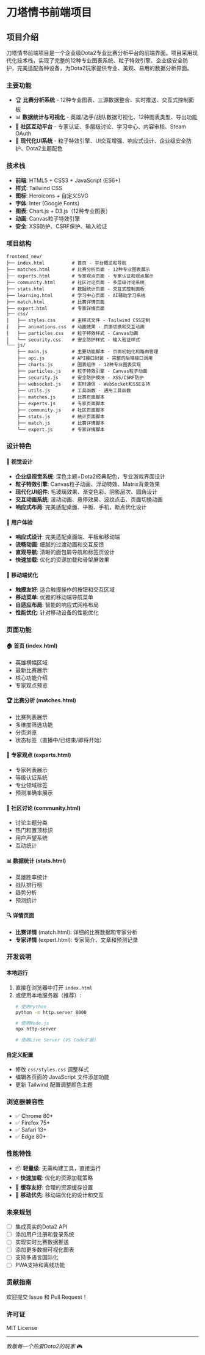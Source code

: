 # 刀塔情书前端项目

## 项目介绍

刀塔情书前端项目是一个企业级Dota2专业比赛分析平台的前端界面。项目采用现代化技术栈，实现了完整的12种专业图表系统、粒子特效引擎、企业级安全防护，完美适配各种设备，为Dota2玩家提供专业、美观、易用的数据分析界面。

### 主要功能

- 🏆 **比赛分析系统** - 12种专业图表、三源数据整合、实时推送、交互式控制面板
- 📊 **数据统计与可视化** - 英雄/选手/战队数据可视化、12种图表类型、导出功能
- 👥 **社区互动平台** - 专家认证、多层级讨论、学习中心、内容审核、Steam OAuth
- 🎨 **现代化UI系统** - 粒子特效引擎、UI交互增强、响应式设计、企业级安全防护、Dota2主题配色

### 技术栈

- **前端**: HTML5 + CSS3 + JavaScript (ES6+)
- **样式**: Tailwind CSS
- **图标**: Heroicons + 自定义SVG
- **字体**: Inter (Google Fonts)
- **图表**: Chart.js + D3.js（12种专业图表）
- **动画**: Canvas粒子特效引擎
- **安全**: XSS防护、CSRF保护、输入验证

### 项目结构

```
frontend_new/
├── index.html          # 首页 - 平台概览和导航
├── matches.html        # 比赛分析页面 - 12种专业图表展示
├── experts.html        # 专家观点页面 - 专家认证和观点展示
├── community.html      # 社区讨论页面 - 多层级讨论系统
├── stats.html          # 数据统计页面 - 交互式控制面板
├── learning.html       # 学习中心页面 - AI辅助学习系统
├── match.html          # 比赛详情页面
├── expert.html         # 专家详情页面
├── css/
│   ├── styles.css      # 主样式文件 - Tailwind CSS定制
│   ├── animations.css  # 动画效果 - 页面切换和交互动画
│   ├── particles.css   # 粒子特效样式 - Canvas动画
│   └── security.css    # 安全防护样式 - 输入验证样式
└── js/
    ├── main.js         # 主要功能脚本 - 页面初始化和路由管理
    ├── api.js          # API接口封装 - 完整的后端接口调用
    ├── charts.js       # 图表组件 - 12种专业图表实现
    ├── particles.js    # 粒子特效引擎 - Canvas粒子动画
    ├── security.js     # 安全防护模块 - XSS/CSRF防护
    ├── websocket.js    # 实时通信 - WebSocket和SSE支持
    ├── utils.js        # 工具函数 - 通用工具函数
    ├── matches.js      # 比赛页面脚本
    ├── experts.js      # 专家页面脚本
    ├── community.js    # 社区页面脚本
    ├── stats.js        # 统计页面脚本
    ├── match.js        # 比赛详情脚本
    └── expert.js       # 专家详情脚本
```

### 设计特色

#### 🎨 视觉设计
- **企业级视觉系统**: 深色主题+Dota2经典配色，专业游戏界面设计
- **粒子特效引擎**: Canvas粒子动画、浮动特效、Matrix背景效果
- **现代化UI组件**: 毛玻璃效果、渐变色彩、阴影层次、圆角设计
- **交互动画系统**: 滚动动画、悬停效果、波纹点击、页面切换动画
- **响应式布局**: 完美适配桌面、平板、手机，断点优化设计

#### 🎯 用户体验
- **响应式设计**: 完美适配桌面端、平板和移动端
- **流畅动画**: 细腻的过渡动画和交互反馈
- **直观导航**: 清晰的面包屑导航和标签页设计
- **快速加载**: 优化的资源加载和骨架屏效果

#### 📱 移动端优化
- **触摸友好**: 适合触摸操作的按钮和交互区域
- **移动菜单**: 优雅的移动端导航菜单
- **自适应布局**: 智能的响应式网格布局
- **性能优化**: 针对移动设备的性能优化

### 页面功能

#### 🏠 首页 (index.html)
- 英雄横幅区域
- 最新比赛展示
- 核心功能介绍
- 专家观点预览

#### 🏆 比赛分析 (matches.html)
- 比赛列表展示
- 多维度筛选功能
- 分页浏览
- 状态标签（直播中/已结束/即将开始）

#### 👑 专家观点 (experts.html)
- 专家列表展示
- 等级认证系统
- 专业领域标签
- 预测准确率展示

#### 💭 社区讨论 (community.html)
- 讨论主题分类
- 热门和置顶标识
- 用户声望系统
- 互动统计

#### 📊 数据统计 (stats.html)
- 英雄胜率统计
- 战队排行榜
- 趋势分析
- 预测统计

#### 🔍 详情页面
- **比赛详情** (match.html): 详细的比赛数据和专家分析
- **专家详情** (expert.html): 专家简介、文章和预测记录

### 开发说明

#### 本地运行
1. 直接在浏览器中打开 `index.html`
2. 或使用本地服务器（推荐）:
   ```bash
   # 使用Python
   python -m http.server 8000
   
   # 使用Node.js
   npx http-server
   
   # 使用Live Server (VS Code扩展)
   ```

#### 自定义配置
- 修改 `css/styles.css` 调整样式
- 编辑各页面的 JavaScript 文件添加功能
- 更新 Tailwind 配置调整颜色主题

### 浏览器兼容性

- ✅ Chrome 80+
- ✅ Firefox 75+
- ✅ Safari 13+
- ✅ Edge 80+

### 性能特性

- 📦 **轻量级**: 无需构建工具，直接运行
- ⚡ **快速加载**: 优化的资源加载策略
- 🔄 **缓存友好**: 合理的资源缓存设置
- 📱 **移动优先**: 移动端优化的设计和交互

### 未来规划

- [ ] 集成真实的Dota2 API
- [ ] 添加用户注册和登录系统
- [ ] 实现实时比赛数据推送
- [ ] 添加更多数据可视化图表
- [ ] 支持多语言国际化
- [ ] PWA支持和离线功能

### 贡献指南

欢迎提交 Issue 和 Pull Request！

### 许可证

MIT License

---

*致敬每一个热爱Dota2的玩家* 🎮
